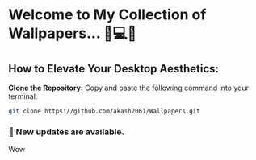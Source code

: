 # Welcome to My Collection of Wallpapers... 💫💻🌌

## How to Elevate Your Desktop Aesthetics:

 **Clone the Repository:**
   Copy and paste the following command into your terminal:
   ```bash
   git clone https://github.com/akash2061/Wallpapers.git
   ```
### 🚀 New updates are available.

Wow